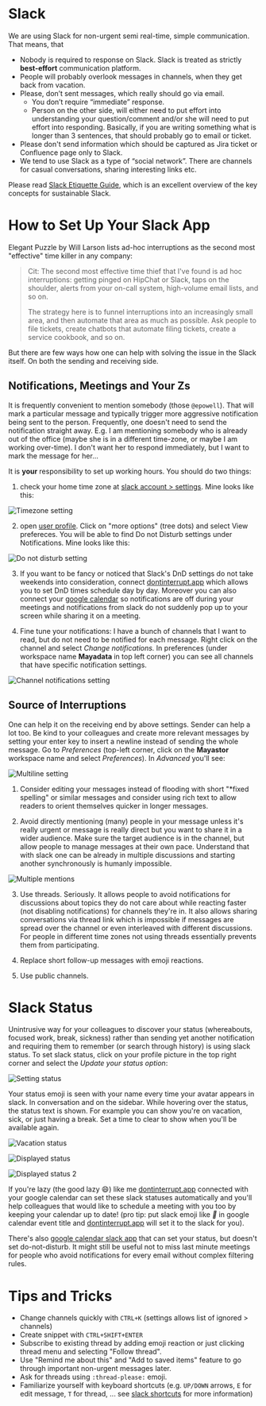 # Slack

We are using Slack for non-urgent semi real-time, simple communication. That means, that

- Nobody is required to response on Slack. Slack is treated as strictly **best-effort** communication platform.
- People will probably overlook messages in channels, when they get back from vacation.
- Please, don’t sent messages, which really should go via email.
  - You don’t require “immediate” response.
  - Person on the other side, will either need to put effort into understanding your question/comment and/or she will need to put effort into responding. Basically, if you are writing something what is longer than 3 sentences, that should probably go to email or ticket.
- Please don't send information which should be captured as Jira ticket or Confluence page only to Slack.
- We tend to use Slack as a type of “social network”. There are channels for casual conversations, sharing interesting links etc.

Please read [Slack Etiquette Guide](https://slab.com/blog/slack-etiquette-guide/), which is an excellent overview of the key concepts for sustainable Slack.

# How to Set Up Your Slack App

Elegant Puzzle by Will Larson lists ad-hoc interruptions as the second most "effective" time killer in any company:

> Cit:
> The second most effective time thief that I've found is ad hoc interruptions: getting pinged on HipChat or Slack, taps on the shoulder, alerts from your on-call system, high-volume email lists, and so on.
>
> The strategy here is to funnel interruptions into an increasingly small area, and then automate that area as much as possible. Ask people to file tickets, create chatbots that automate filing tickets, create a service cookbook, and so on.

But there are few ways how one can help with solving the issue in the Slack itself. On both the sending and receiving side. 

## Notifications, Meetings and Your Zs

It is frequently convenient to mention somebody (those `@epowell`). That will mark a particular message and typically trigger more aggressive notification being sent to the person. Frequently, one doesn\'t need to send the notification straight away. E.g. I am mentioning somebody who is already out of the office (maybe she is in a different time-zone, or maybe I am working over-time). I don't want her to respond immediately, but I want to mark the message for her...

It is **your** responsibility to set up working hours. You should do two things:

1.  check your home time zone at [slack account > settings](https://mayadata-team.slack.com/account/settings). Mine looks like this:

![Timezone setting](./slack/timezone_setting.png)

2.  open [user profile](https://app.slack.com/client/user_profile/). Click on "more options" (tree dots) and select View prefereces. You will be able to find Do not Disturb settings under Notifications. Mine looks like this:

![Do not disturb setting](./slack/dnd_setting.png)

3.  If you want to be fancy or noticed that Slack's DnD settings do not take weekends into consideration, connect [dontinterrupt.app](https://dontinterrupt.app/) which allows you to set DnD times schedule day by day. Moreover you can also connect your [google calendar](https://calendar.google.com/) so notifications are off during your meetings and notifications from slack do not suddenly pop up to your screen while sharing it on a meeting.

4.  Fine tune your notifications: I have a bunch of channels that I want to read, but do not need to be notified for each message. Right click on the channel and select *Change notifications.* In preferences (under workspace name **Mayadata** in top left corner) you can see all channels that have specific notification settings.

![Channel notifications setting](./slack/channel_notifications_setting.png)

## Source of Interruptions

One can help it on the receiving end by above settings. Sender can help a lot too. Be kind to your colleagues and create more relevant messages by setting your enter key to insert a newline instead of sending the whole message. Go to *Preferences* (top-left corner, click on the **Mayastor** workspace name and select *Preferences*). In *Advanced* you'll see:

![Multiline setting](./slack/multiline_setting.png)

1. Consider editing your messages instead of flooding with short "\*fixed spelling" or similar messages and consider using rich text to allow readers to orient themselves quicker in longer messages.

2. Avoid directly mentioning (many) people in your message unless it's really urgent or message is really direct but you want to share it in a wider audience. Make sure the target audience is in the channel, but allow people to manage messages at their own pace. Understand that with slack one can be already in multiple discussions and starting another synchronously is humanly impossible.

![Multiple mentions](./slack/multiple_mentions.png)

3. Use threads. Seriously. It allows people to avoid notifications for discussions about topics they do not care about while reacting faster (not disabling notifications) for channels they're in. It also allows sharing conversations via thread link which is impossible if messages are spread over the channel or even interleaved with different discussions. For people in different time zones not using threads essentially prevents them from participating.

4. Replace short follow-up messages with emoji reactions.

5. Use public channels.

# Slack Status

Unintrusive way for your colleagues to discover your status (whereabouts, focused work, break, sickness) rather than sending yet another notification and requiring them to remember (or search through history) is using slack status. To set slack status, click on your profile picture in the top right corner and select the *Update your status option*:

![Setting status](./slack/setting_status.png)

Your status emoji is seen with your name every time your avatar appears in slack. In conversation and on the sidebar. While hovering over the status, the status text is shown. For example you can show you're on vacation, sick, or just having a break. Set a time to clear to show when you'll be available again.

![Vacation status](./slack/vacation_status.png)

![Displayed status](./slack/displayed_status.png)

![Displayed status 2](./slack/displayed_status2.png)

If you're lazy (the good lazy :smile:) like me [dontinterrupt.app](https://dontinterrupt.app) connected with your google calendar can set these slack statuses automatically and you'll help colleagues that would like to schedule a meeting with you too by keeping your calendar up to date! (pro tip: put slack emoji like *:taco:* in google calendar event title and [dontinterrupt.app](https://dontinterrupt.app) will set it to the slack for you).

There's also [google calendar slack app](https://slack.com/app-pages/google-calendar) that can set your status, but doesn't set do-not-disturb. It might still be useful not to miss last minute meetings for people who avoid notifications for every email without complex filtering rules.

# Tips and Tricks

-   Change channels quickly with `CTRL+K` (settings allows list of ignored > channels)
-   Create snippet with `CTRL+SHIFT+ENTER`
-   Subscribe to existing thread by adding emoji reaction or just clicking thread menu and selecting "Follow thread".
-   Use "Remind me about this" and "Add to saved items" feature to go through important non-urgent messages later.
-   Ask for threads using `:thread-please:` emoji.
-   Familiarize yourself with keyboard shortcuts (e.g. `UP/DOWN` arrows, `E` for edit message, `T` for thread, ... see [slack shortcuts](https://slack.com/intl/en-cz/help/articles/201374536-Slack-keyboard-shortcuts#windows-linux-1) for more information)
